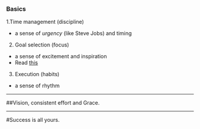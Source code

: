 ### Basics
1.Time management (discipline)
  - a sense of _urgency_ (like Steve Jobs) and timing

2. Goal selection (focus)
  - a sense of excitement and inspiration
  - Read [this](goals%20for%20transforming%20geniuses.md)

3. Execution (habits)
  - a sense of rhythm

---
##Vision, consistent effort and Grace.

---
#Success is all yours.
